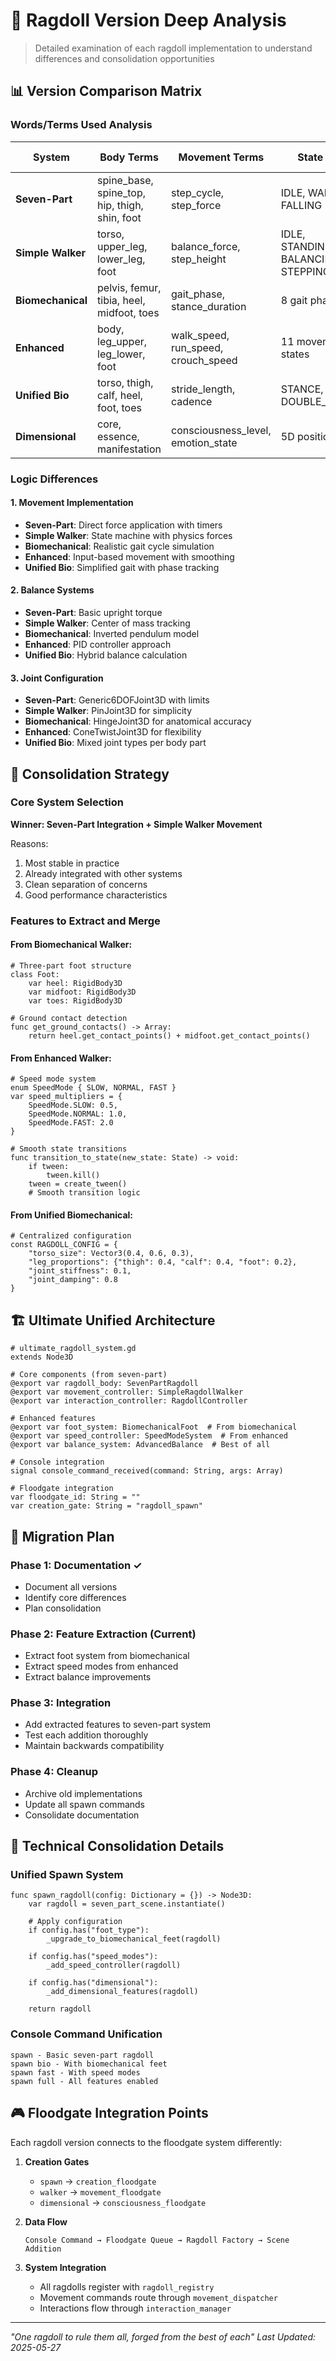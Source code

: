 # 🔬 Ragdoll Version Deep Analysis

> Detailed examination of each ragdoll implementation to understand differences and consolidation opportunities

## 📊 Version Comparison Matrix

### Words/Terms Used Analysis

| System | Body Terms | Movement Terms | State Terms | Unique Features |
|--------|------------|----------------|-------------|-----------------|
| **Seven-Part** | spine_base, spine_top, hip, thigh, shin, foot | step_cycle, step_force | IDLE, WALKING, FALLING | Integrated dialogue |
| **Simple Walker** | torso, upper_leg, lower_leg, foot | balance_force, step_height | IDLE, STANDING_UP, BALANCING, STEPPING | Physics-based walking |
| **Biomechanical** | pelvis, femur, tibia, heel, midfoot, toes | gait_phase, stance_duration | 8 gait phases | Anatomical accuracy |
| **Enhanced** | body, leg_upper, leg_lower, foot | walk_speed, run_speed, crouch_speed | 11 movement states | Multi-mode movement |
| **Unified Bio** | torso, thigh, calf, heel, foot, toes | stride_length, cadence | STANCE, SWING, DOUBLE_SUPPORT | Consolidation attempt |
| **Dimensional** | core, essence, manifestation | consciousness_level, emotion_state | 5D positioning | Magic system integration |

### Logic Differences

#### 1. **Movement Implementation**
- **Seven-Part**: Direct force application with timers
- **Simple Walker**: State machine with physics forces
- **Biomechanical**: Realistic gait cycle simulation
- **Enhanced**: Input-based movement with smoothing
- **Unified Bio**: Simplified gait with phase tracking

#### 2. **Balance Systems**
- **Seven-Part**: Basic upright torque
- **Simple Walker**: Center of mass tracking
- **Biomechanical**: Inverted pendulum model
- **Enhanced**: PID controller approach
- **Unified Bio**: Hybrid balance calculation

#### 3. **Joint Configuration**
- **Seven-Part**: Generic6DOFJoint3D with limits
- **Simple Walker**: PinJoint3D for simplicity
- **Biomechanical**: HingeJoint3D for anatomical accuracy
- **Enhanced**: ConeTwistJoint3D for flexibility
- **Unified Bio**: Mixed joint types per body part

## 🎯 Consolidation Strategy

### Core System Selection
**Winner: Seven-Part Integration + Simple Walker Movement**

Reasons:
1. Most stable in practice
2. Already integrated with other systems
3. Clean separation of concerns
4. Good performance characteristics

### Features to Extract and Merge

#### From Biomechanical Walker:
```gdscript
# Three-part foot structure
class Foot:
    var heel: RigidBody3D
    var midfoot: RigidBody3D  
    var toes: RigidBody3D
    
# Ground contact detection
func get_ground_contacts() -> Array:
    return heel.get_contact_points() + midfoot.get_contact_points()
```

#### From Enhanced Walker:
```gdscript
# Speed mode system
enum SpeedMode { SLOW, NORMAL, FAST }
var speed_multipliers = {
    SpeedMode.SLOW: 0.5,
    SpeedMode.NORMAL: 1.0,
    SpeedMode.FAST: 2.0
}

# Smooth state transitions
func transition_to_state(new_state: State) -> void:
    if tween:
        tween.kill()
    tween = create_tween()
    # Smooth transition logic
```

#### From Unified Biomechanical:
```gdscript
# Centralized configuration
const RAGDOLL_CONFIG = {
    "torso_size": Vector3(0.4, 0.6, 0.3),
    "leg_proportions": {"thigh": 0.4, "calf": 0.4, "foot": 0.2},
    "joint_stiffness": 0.1,
    "joint_damping": 0.8
}
```

## 🏗️ Ultimate Unified Architecture

```gdscript
# ultimate_ragdoll_system.gd
extends Node3D

# Core components (from seven-part)
@export var ragdoll_body: SevenPartRagdoll
@export var movement_controller: SimpleRagdollWalker
@export var interaction_controller: RagdollController

# Enhanced features
@export var foot_system: BiomechanicalFoot  # From biomechanical
@export var speed_controller: SpeedModeSystem  # From enhanced
@export var balance_system: AdvancedBalance  # Best of all

# Console integration
signal console_command_received(command: String, args: Array)

# Floodgate integration
var floodgate_id: String = ""
var creation_gate: String = "ragdoll_spawn"
```

## 📝 Migration Plan

### Phase 1: Documentation ✓
- Document all versions
- Identify core differences
- Plan consolidation

### Phase 2: Feature Extraction (Current)
- Extract foot system from biomechanical
- Extract speed modes from enhanced
- Extract balance improvements

### Phase 3: Integration
- Add extracted features to seven-part system
- Test each addition thoroughly
- Maintain backwards compatibility

### Phase 4: Cleanup
- Archive old implementations
- Update all spawn commands
- Consolidate documentation

## 🔧 Technical Consolidation Details

### Unified Spawn System
```gdscript
func spawn_ragdoll(config: Dictionary = {}) -> Node3D:
    var ragdoll = seven_part_scene.instantiate()
    
    # Apply configuration
    if config.has("foot_type"):
        _upgrade_to_biomechanical_feet(ragdoll)
    
    if config.has("speed_modes"):
        _add_speed_controller(ragdoll)
    
    if config.has("dimensional"):
        _add_dimensional_features(ragdoll)
    
    return ragdoll
```

### Console Command Unification
```
spawn - Basic seven-part ragdoll
spawn bio - With biomechanical feet
spawn fast - With speed modes
spawn full - All features enabled
```

## 🎮 Floodgate Integration Points

Each ragdoll version connects to the floodgate system differently:

1. **Creation Gates**
   - `spawn` → `creation_floodgate`
   - `walker` → `movement_floodgate`
   - `dimensional` → `consciousness_floodgate`

2. **Data Flow**
   ```
   Console Command → Floodgate Queue → Ragdoll Factory → Scene Addition
   ```

3. **System Integration**
   - All ragdolls register with `ragdoll_registry`
   - Movement commands route through `movement_dispatcher`
   - Interactions flow through `interaction_manager`

---

*"One ragdoll to rule them all, forged from the best of each"*
*Last Updated: 2025-05-27*